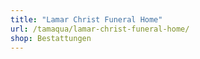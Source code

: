 ```yaml
---
title: "Lamar Christ Funeral Home"
url: /tamaqua/lamar-christ-funeral-home/
shop: Bestattungen
---
```

